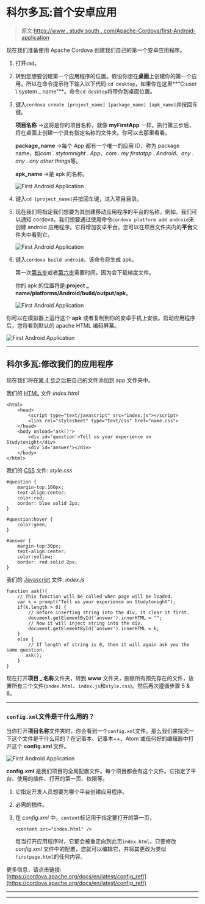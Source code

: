 # 科尔多瓦:首个安卓应用

> 原文:[https://www . study south . com/Apache-Cordova/first-Android-application](https://www.studytonight.com/apache-cordova/first-android-application)

现在我们准备使用 Apache Cordova 创建我们自己的第一个安卓应用程序。

1.  打开`cmd`。
2.  转到您想要创建第一个应用程序的位置。假设你想在**桌面**上创建你的第一个应用。所以在命令提示符下输入以下代码:`cd desktop`，如果你在这里**“C:user \ system _ name”**。命令`cd desktop`将带你到桌面位置。
3.  键入`cordova create [project_name] [package_name] [apk_name]`并按回车键。

    **项目名称** →这将是你的项目名称，就像 **myFirstApp** 一样。执行第三步后，将在桌面上创建一个具有指定名称的文件夹。你可以去那里看看。

    **package_name** →每个 App 都有一个唯一的应用 ID，称为 package name，如*com . stytomnight . App*、*com . my firstatpp . Android*、*any . any . any other things*等。

    **apk_name** →是 apk 的名称。

    ![First Android Application](../Images/e6ffb1e14ce880222ced2e30630fb2fb.png)

4.  键入`cd [project_name]`并按回车键，进入项目目录。
5.  现在我们将指定我们想要为其创建移动应用程序的平台的名称，例如，我们可以通知 cordova，我们想要通过使用命令`cordova platform add android`来创建 android 应用程序。它将增加安卓平台。您可以在项目文件夹内的**平台**文件夹中看到它。

    ![First Android Application](../Images/b2e3297bf91b29a81d92ce72065441db.png)

6.  键入`cordova build android`。该命令将生成 apk。

    第一次<u>第五步</u>或者<u>第六步</u>需要时间，因为会下载梯度文件。

    你的 apk 的位置将是:**project _ name/platforms/Android/build/output/apk**。

    ![First Android Application](../Images/dd066d305438d9eb4c360ec06dff613d.png)

你可以在模拟器上运行这个 **apk** 或者复制到你的安卓手机上安装。启动应用程序后，您将看到默认的 apache HTML 编码屏幕。

![First Android Application](../Images/690a66b3433c43a15c91802a624d134d.png)

* * *

## 科尔多瓦:修改我们的应用程序

现在我们将在<u>第 4 步</u>之后把自己的文件添加到 app 文件夹中。

我们的 <u>HTML</u> 文件:*index.html*

```
<html>
    <head>
        <script type="text/javascript" src="index.js"></script>
        <link rel="stylesheet" type="text/css" href="name.css">			
    </head>
    <body onload="ask()">
        <div id='question'>Tell us your experience on Studytonight</div>
        <div id='answer'></div>
    </body>
</html>
```

我们的 <u>CSS</u> 文件: *style.css*

```
#question {
	margin-top:100px;
	text-align:center;
	color:red;
	border: blue solid 2px;
}

#question:hover {
	color:geen;
}

#answer {
	margin-top:30px;
	text-align:center;
	color:yellow;
	border: red solid 2px;
}
```

我们的 <u>Javascript</u> 文件: *index.js*

```
function ask(){			
    // This function will be called when page will be loaded.
    var k = prompt("Tell us your experience on Studytonight"); 
    if(k.length > 0) {			
        // Before inserting string into the div, it clear it first.
        document.getElementById('answer').innerHTML = "";
        // Now it will inject string into the div.
        document.getElementById('answer').innerHTML = k;
    } 
    else {	  	
        // If length of string is 0, then it will again ask you the same question.
	   ask();
    }
}
```

现在打开**项目 _ 名称**文件夹，转到 **www** 文件夹，删除所有预先存在的文件，放置所有三个文件(`index.html`、`index.js`和`style.css`)。然后再次遵循步骤 5 & 6。

* * *

### `config.xml`文件是干什么用的？

当你打开**项目名称**文件夹时，你会看到一个`config.xml`文件。那么我们来探究一下这个文件是干什么用的？在记事本、记事本++、Atom 或任何好的编辑器中打开这个 **config.xml** 文件。

![First Android Application](../Images/aca75f049cba518716a5cc44601ed9c1.png)

**config.xml** 是我们项目的全局配置文件。每个项目都会有这个文件。它指定了平台、使用的插件、打开的第一页、权限等。

1.  它指定开发人员想要为哪个平台创建应用程序。
2.  必需的插件。
3.  在 *config.xml* 中，`content`标记用于指定要打开的第一页，

    ```
    <content src="index.html" /> 
    ```

    每当打开应用程序时，它都会被重定向到此页`index.html`。只要修改 *config.xml* 文件中的配置，您就可以编辑它，并将其更改为类似`firstpage.html`的任何内容。

更多信息，请点击链接:[https://cordova.apache.org/docs/en/latest/config_ref/](https://cordova.apache.org/docs/en/latest/config_ref/)

* * *

* * *